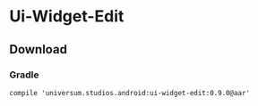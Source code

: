 Ui-Widget-Edit
===============

## Download ##

### Gradle ###

    compile 'universum.studios.android:ui-widget-edit:0.9.0@aar'
